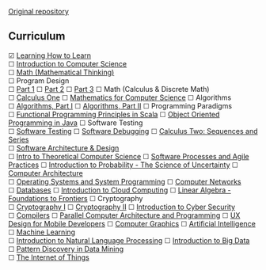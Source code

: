 [Original repository](https://github.com/open-source-society/computer-science#introduction-to-computer-science)

## Curriculum

☑ [Learning How to Learn](https://www.coursera.org/learn/learning-how-to-learn)  
☐ [Introduction to Computer Science](https://www.edx.org/course/introduction-computer-science-harvardx-cs50x#!)  
☐ [Math (Mathematical Thinking)](https://www.edx.org/course/effective-thinking-through-mathematics-utaustinx-ut-9-01x)  
☐ Program Design  
  ☐ [Part 1](https://www.edx.org/course/how-code-systematic-program-design-part-ubcx-spd1x)
  ☐ [Part 2](https://www.edx.org/course/how-code-systematic-program-design-part-ubcx-spd2x)
  ☐ [Part 3](https://www.edx.org/course/how-code-systematic-program-design-part-ubcx-spd3x)
☐ Math (Calculus & Discrete Math)  
  ☐ [Calculus One](https://www.coursera.org/learn/calculus1)
  ☐ [Mathematics for Computer Science](https://ocw.mit.edu/courses/electrical-engineering-and-computer-science/6-042j-mathematics-for-computer-science-spring-2015/index.htm)
☐ Algorithms  
  ☐ [Algorithms, Part I](https://www.coursera.org/learn/algorithms-part1)
  ☐ [Algorithms, Part II](https://www.coursera.org/learn/algorithms-part2)
☐ Programming Paradigms  
  ☐ [Functional Programming Principles in Scala](https://www.coursera.org/course/progfun)
  ☐ [Object Oriented Programming in Java](https://www.coursera.org/learn/object-oriented-java)
☐ Software Testing  
  ☐ [Software Testing](https://www.udacity.com/course/software-testing--cs258)
  ☐ [Software Debugging](https://www.udacity.com/course/software-debugging--cs259)
☐ [Calculus Two: Sequences and Series](https://www.coursera.org/learn/advanced-calculus)  
☐ [Software Architecture & Design](https://www.udacity.com/course/software-architecture-design--ud821)  
☐ [Intro to Theoretical Computer Science](https://www.udacity.com/course/intro-to-theoretical-computer-science--cs313)
☐ [Software Processes and Agile Practices](https://www.coursera.org/learn/software-processes-and-agile-practices) 
☐ [Introduction to Probability - The Science of Uncertainty](https://www.edx.org/course/introduction-probability-science-mitx-6-041x-0) 
☐ [Computer Architecture](https://www.coursera.org/course/comparch)  
☐ [Operating Systems and System Programming](https://www.youtube.com/view_play_list?p=-XXv-cvA_iBDyz-ba4yDskqMDY6A1w_c)
☐ [Computer Networks](https://lagunita.stanford.edu/courses/Engineering/Networking-SP/SelfPaced/about)  
☐ [Databases](https://lagunita.stanford.edu/courses/DB/2014/SelfPaced/about)
☐ [Introduction to Cloud Computing](https://www.edx.org/course/introduction-cloud-computing-ieeex-cloudintro-x-0)
☐ [Linear Algebra - Foundations to Frontiers](https://www.edx.org/course/linear-algebra-foundations-frontiers-utaustinx-ut-5-04x#!)
☐ Cryptography  
  ☐ [Cryptography I](https://www.coursera.org/course/crypto)
  ☐ [Cryptography II](https://www.coursera.org/course/crypto2)
☐ [Introduction to Cyber Security](https://www.futurelearn.com/courses/introduction-to-cyber-security)  
☐ [Compilers](https://lagunita.stanford.edu/courses/Engineering/Compilers/Fall2014/about)
☐ [Parallel Computer Architecture and Programming](http://15418.courses.cs.cmu.edu/spring2016/home)
☐ [UX Design for Mobile Developers](https://www.udacity.com/course/ux-design-for-mobile-developers--ud849)
☐ [Computer Graphics](https://www.edx.org/course/computer-graphics-uc-san-diegox-cse167x)
☐ [Artificial Intelligence](https://www.edx.org/course/artificial-intelligence-uc-berkeleyx-cs188-1x#!)
☐ [Machine Learning](https://www.coursera.org/learn/machine-learning)  
☐ [Introduction to Natural Language Processing](https://www.coursera.org/learn/natural-language-processing)
☐ [Introduction to Big Data](https://www.coursera.org/learn/big-data-introduction)  
☐ [Pattern Discovery in Data Mining](https://www.coursera.org/course/patterndiscovery)    
☐ [The Internet of Things](https://www.futurelearn.com/courses/internet-of-things)   
